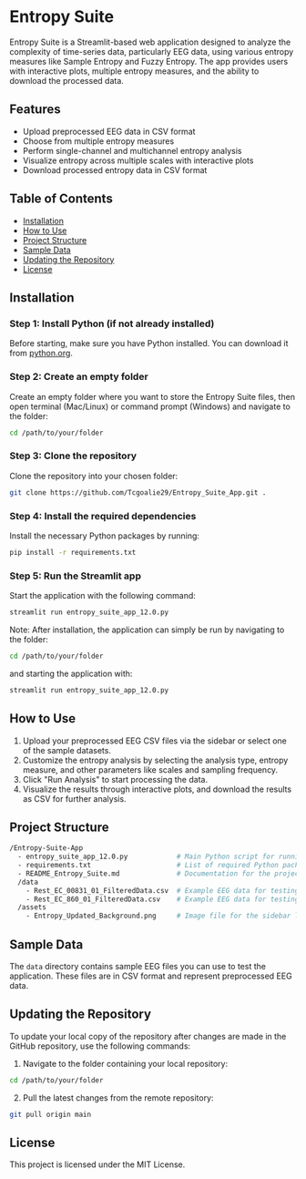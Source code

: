 
# Entropy Suite

Entropy Suite is a Streamlit-based web application designed to analyze the complexity of time-series data, particularly EEG data, using various entropy measures like Sample Entropy and Fuzzy Entropy. The app provides users with interactive plots, multiple entropy measures, and the ability to download the processed data.

## Features
- Upload preprocessed EEG data in CSV format
- Choose from multiple entropy measures
- Perform single-channel and multichannel entropy analysis
- Visualize entropy across multiple scales with interactive plots
- Download processed entropy data in CSV format

## Table of Contents
- [Installation](#installation)
- [How to Use](#how-to-use)
- [Project Structure](#project-structure)
- [Sample Data](#sample-data)
- [Updating the Repository](#updating-the-repository)
- [License](#license)


## Installation

### Step 1: Install Python (if not already installed)
Before starting, make sure you have Python installed. You can download it from [python.org](https://www.python.org/).

### Step 2: Create an empty folder
Create an empty folder where you want to store the Entropy Suite files, then open terminal (Mac/Linux) or command prompt (Windows) and navigate to the folder:
```bash
cd /path/to/your/folder
```

### Step 3: Clone the repository
Clone the repository into your chosen folder:
```bash
git clone https://github.com/Tcgoalie29/Entropy_Suite_App.git .
```

### Step 4: Install the required dependencies
Install the necessary Python packages by running:
```bash
pip install -r requirements.txt
```

### Step 5: Run the Streamlit app
Start the application with the following command:
```bash
streamlit run entropy_suite_app_12.0.py
```

Note: After installation, the application can simply be run by navigating to the folder:
```bash
cd /path/to/your/folder
```
and starting the application with:
```bash
streamlit run entropy_suite_app_12.0.py
```

## How to Use

1. Upload your preprocessed EEG CSV files via the sidebar or select one of the sample datasets.
2. Customize the entropy analysis by selecting the analysis type, entropy measure, and other parameters like scales and sampling frequency.
3. Click "Run Analysis" to start processing the data.
4. Visualize the results through interactive plots, and download the results as CSV for further analysis.

## Project Structure

```bash
/Entropy-Suite-App
  - entropy_suite_app_12.0.py            # Main Python script for running the Streamlit app
  - requirements.txt                     # List of required Python packages
  - README_Entropy_Suite.md              # Documentation for the project
  /data
    - Rest_EC_00831_01_FilteredData.csv  # Example EEG data for testing
    - Rest_EC_860_01_FilteredData.csv    # Example EEG data for testing
  /assets
    - Entropy_Updated_Background.png     # Image file for the sidebar logo
```

## Sample Data

The `data` directory contains sample EEG files you can use to test the application. These files are in CSV format and represent preprocessed EEG data.


## Updating the Repository

To update your local copy of the repository after changes are made in the GitHub repository, use the following commands:

1. Navigate to the folder containing your local repository:
```bash
cd /path/to/your/folder
```

2. Pull the latest changes from the remote repository:
```bash
git pull origin main
```

## License

This project is licensed under the MIT License.